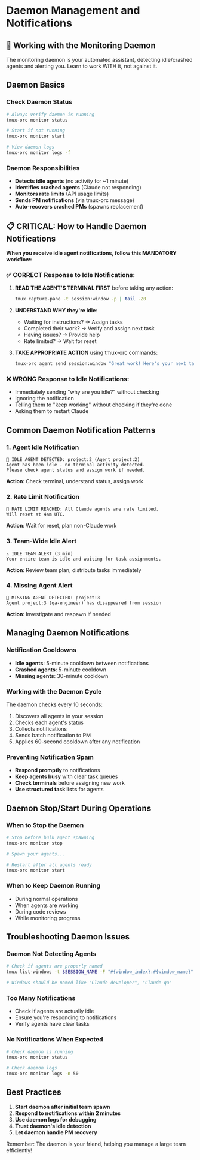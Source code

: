 # Daemon Management and Notifications

## 🤖 Working with the Monitoring Daemon

The monitoring daemon is your automated assistant, detecting idle/crashed agents and alerting you. Learn to work WITH it, not against it.

## Daemon Basics

### Check Daemon Status
```bash
# Always verify daemon is running
tmux-orc monitor status

# Start if not running
tmux-orc monitor start

# View daemon logs
tmux-orc monitor logs -f
```

### Daemon Responsibilities
- **Detects idle agents** (no activity for ~1 minute)
- **Identifies crashed agents** (Claude not responding)
- **Monitors rate limits** (API usage limits)
- **Sends PM notifications** (via tmux-orc message)
- **Auto-recovers crashed PMs** (spawns replacement)

## 📋 CRITICAL: How to Handle Daemon Notifications

**When you receive idle agent notifications, follow this MANDATORY workflow:**

### ✅ CORRECT Response to Idle Notifications:
1. **READ THE AGENT'S TERMINAL FIRST** before taking any action:
   ```bash
   tmux capture-pane -t session:window -p | tail -20
   ```

2. **UNDERSTAND WHY they're idle**:
   - Waiting for instructions? → Assign tasks
   - Completed their work? → Verify and assign next task
   - Having issues? → Provide help
   - Rate limited? → Wait for reset

3. **TAKE APPROPRIATE ACTION** using tmux-orc commands:
   ```bash
   tmux-orc agent send session:window "Great work! Here's your next task..."
   ```

### ❌ WRONG Response to Idle Notifications:
- Immediately sending "why are you idle?" without checking
- Ignoring the notification
- Telling them to "keep working" without checking if they're done
- Asking them to restart Claude

## Common Daemon Notification Patterns

### 1. Agent Idle Notification
```
🚨 IDLE AGENT DETECTED: project:2 (Agent project:2)
Agent has been idle - no terminal activity detected.
Please check agent status and assign work if needed.
```
**Action**: Check terminal, understand status, assign work

### 2. Rate Limit Notification
```
🚨 RATE LIMIT REACHED: All Claude agents are rate limited.
Will reset at 4am UTC.
```
**Action**: Wait for reset, plan non-Claude work

### 3. Team-Wide Idle Alert
```
⚠️ IDLE TEAM ALERT (3 min)
Your entire team is idle and waiting for task assignments.
```
**Action**: Review team plan, distribute tasks immediately

### 4. Missing Agent Alert
```
🚨 MISSING AGENT DETECTED: project:3
Agent project:3 (qa-engineer) has disappeared from session
```
**Action**: Investigate and respawn if needed

## Managing Daemon Notifications

### Notification Cooldowns
- **Idle agents**: 5-minute cooldown between notifications
- **Crashed agents**: 5-minute cooldown
- **Missing agents**: 30-minute cooldown

### Working with the Daemon Cycle
The daemon checks every 10 seconds:
1. Discovers all agents in your session
2. Checks each agent's status
3. Collects notifications
4. Sends batch notification to PM
5. Applies 60-second cooldown after any notification

### Preventing Notification Spam
- **Respond promptly** to notifications
- **Keep agents busy** with clear task queues
- **Check terminals** before assigning new work
- **Use structured task lists** for agents

## Daemon Stop/Start During Operations

### When to Stop the Daemon
```bash
# Stop before bulk agent spawning
tmux-orc monitor stop

# Spawn your agents...

# Restart after all agents ready
tmux-orc monitor start
```

### When to Keep Daemon Running
- During normal operations
- When agents are working
- During code reviews
- While monitoring progress

## Troubleshooting Daemon Issues

### Daemon Not Detecting Agents
```bash
# Check if agents are properly named
tmux list-windows -t $SESSION_NAME -F "#{window_index}:#{window_name}"

# Windows should be named like "Claude-developer", "Claude-qa"
```

### Too Many Notifications
- Check if agents are actually idle
- Ensure you're responding to notifications
- Verify agents have clear tasks

### No Notifications When Expected
```bash
# Check daemon is running
tmux-orc monitor status

# Check daemon logs
tmux-orc monitor logs -n 50
```

## Best Practices

1. **Start daemon after initial team spawn**
2. **Respond to notifications within 2 minutes**
3. **Use daemon logs for debugging**
4. **Trust daemon's idle detection**
5. **Let daemon handle PM recovery**

Remember: The daemon is your friend, helping you manage a large team efficiently!
